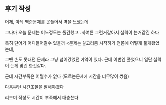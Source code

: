 ## 후기 작성



어제, 아레 백준문제를 못풀어서 벽을 느꼈는데



그나마 오늘 문제는 어느정도는 풀긴했고.. 하여튼 그런거같아서 실력이 는거같긴 하다



특히 단어가 어디들어갈수 있을까 <문제는 알고리즘 시작하기 전쯤에 어떻게 풀게됐었는데,

그떈 손도 못대던 문제라 그냥 넘어갔었던 기억이 있다. 근데 이번엔 풀었으니 일단 실력이 는게 맞긴 한것같다.



근데 시간부족은 어쩔수가 없다 (모르는문제에 시간을 너무많이 썼음)

다음부턴 시간조절을 잘해야겠다



리드미 작성도 시간이 부족해서 대충쓴다
